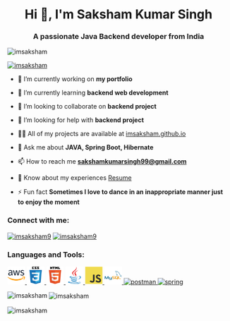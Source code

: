 <h1 align="center">Hi 👋, I'm Saksham Kumar Singh</h1>
<h3 align="center">A passionate Java Backend developer from India</h3>

<p align="left"> <img src="https://komarev.com/ghpvc/?username=imsaksham&label=Profile%20views&color=0e75b6&style=flat" alt="imsaksham" /> </p>

<p align="left"> <a href="https://github.com/ryo-ma/github-profile-trophy"><img src="https://github-profile-trophy.vercel.app/?username=imsaksham" alt="imsaksham" /></a> </p>

- 🔭 I’m currently working on **my portfolio**

- 🌱 I’m currently learning **backend web development**

- 👯 I’m looking to collaborate on **backend project**

- 🤝 I’m looking for help with **backend project**

- 👨‍💻 All of my projects are available at [imsaksham.github.io](imsaksham.github.io)

- 💬 Ask me about **JAVA, Spring Boot, Hibernate**

- 📫 How to reach me **sakshamkumarsingh99@gmail.com**

- 📄 Know about my experiences [Resume](https://drive.google.com/file/d/1ZdCnApYyBXhirEDUv8Sywy0pwEVmSxOo/view?usp=sharing)

- ⚡ Fun fact **Sometimes I love to dance in an inappropriate manner just to enjoy the moment**

<h3 align="left">Connect with me:</h3>
<p align="left">
<a href="https://linkedin.com/in/imsaksham9" target="blank"><img align="center" src="https://raw.githubusercontent.com/rahuldkjain/github-profile-readme-generator/master/src/images/icons/Social/linked-in-alt.svg" alt="imsaksham9" height="30" width="40" top="30" /></a>
<a href="https://mail.google.com/" target="blank"><img align="center" src="https://logos-world.net/wp-content/uploads/2020/11/Gmail-Logo.png" alt="imsaksham9" height="30" width="40" /></a>
</p>

<h3 align="left">Languages and Tools:</h3>
<p align="left"> <a href="https://aws.amazon.com" target="_blank" rel="noreferrer"> <img src="https://raw.githubusercontent.com/devicons/devicon/master/icons/amazonwebservices/amazonwebservices-original-wordmark.svg" alt="aws" width="40" height="40"/> </a> <a href="https://www.w3schools.com/css/" target="_blank" rel="noreferrer"> <img src="https://raw.githubusercontent.com/devicons/devicon/master/icons/css3/css3-original-wordmark.svg" alt="css3" width="40" height="40"/> </a> <a href="https://www.w3.org/html/" target="_blank" rel="noreferrer"> <img src="https://raw.githubusercontent.com/devicons/devicon/master/icons/html5/html5-original-wordmark.svg" alt="html5" width="40" height="40"/> </a> <a href="https://www.java.com" target="_blank" rel="noreferrer"> <img src="https://raw.githubusercontent.com/devicons/devicon/master/icons/java/java-original.svg" alt="java" width="40" height="40"/> </a> <a href="https://developer.mozilla.org/en-US/docs/Web/JavaScript" target="_blank" rel="noreferrer"> <img src="https://raw.githubusercontent.com/devicons/devicon/master/icons/javascript/javascript-original.svg" alt="javascript" width="40" height="40"/> </a> <a href="https://www.mysql.com/" target="_blank" rel="noreferrer"> <img src="https://raw.githubusercontent.com/devicons/devicon/master/icons/mysql/mysql-original-wordmark.svg" alt="mysql" width="40" height="40"/> </a> <a href="https://postman.com" target="_blank" rel="noreferrer"> <img src="https://www.vectorlogo.zone/logos/getpostman/getpostman-icon.svg" alt="postman" width="40" height="40"/> </a> <a href="https://spring.io/" target="_blank" rel="noreferrer"> <img src="https://www.vectorlogo.zone/logos/springio/springio-icon.svg" alt="spring" width="40" height="40"/> </a> </p>

<p><img align="left" src="https://github-readme-stats.vercel.app/api/top-langs?username=imsaksham&show_icons=true&locale=en&layout=compact" alt="imsaksham" /></p>

<p>&nbsp;<img align="center" src="https://github-readme-stats.vercel.app/api?username=imsaksham&show_icons=true&locale=en" alt="imsaksham" /></p>

<p><img align="center" src="https://github-readme-streak-stats.herokuapp.com/?user=imsaksham&" alt="imsaksham" /></p>
